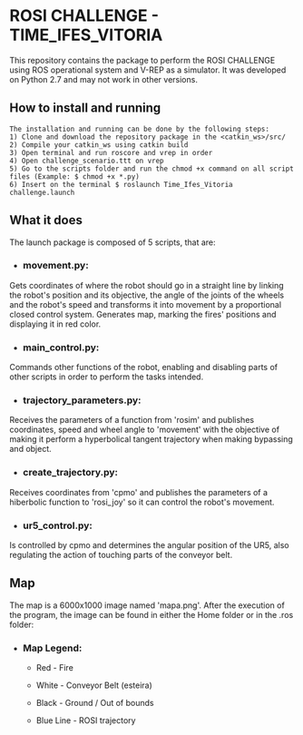 # ROSI CHALLENGE - TIME_IFES_VITORIA
This repository contains the package to perform the ROSI CHALLENGE using ROS operational system and V-REP as a simulator. It was developed on Python 2.7 and may not work in other versions.

## How to install and running
	The installation and running can be done by the following steps:		
	1) Clone and download the repository package in the <catkin_ws>/src/
	2) Compile your catkin_ws using catkin build
	3) Open terminal and run roscore and vrep in order
	4) Open challenge_scenario.ttt on vrep
	5) Go to the scripts folder and run the chmod +x command on all script files (Example: $ chmod +x *.py)
	6) Insert on the terminal $ roslaunch Time_Ifes_Vitoria challenge.launch

## What it does
The launch package is composed of 5 scripts, that are:

- ### movement.py: 

Gets coordinates of where the robot should go in a straight line by linking the robot's position and its objective, the angle of the joints of the wheels and the robot's speed and transforms it into movement by a proportional closed control system. Generates map, marking the fires' positions and displaying it in red color.
		
- ### main_control.py: 

Commands other functions of the robot, enabling and disabling parts of other scripts in order to perform the tasks intended.

- ### trajectory_parameters.py: 

Receives the parameters of a function from 'rosim' and publishes coordinates, speed and wheel angle to 'movement' with the objective of making it perform a hyperbolical tangent trajectory when making bypassing and object.

- ### create_trajectory.py: 

Receives coordinates from 'cpmo' and publishes the parameters of a hiberbolic function to 'rosi_joy' so it can control the robot's movement.

- ### ur5_control.py: 

Is controlled by cpmo and determines the angular position of the UR5, also regulating the action of touching parts of the conveyor belt.
			
## Map
The map is a 6000x1000 image named 'mapa.png'. After the execution of the program, the image can be found in either the Home folder or in the .ros folder:
		
- ### Map Legend:
	
	- Red - Fire 
	
	- White - Conveyor Belt (esteira)
	
	- Black - Ground / Out of bounds
	
	- Blue Line - ROSI trajectory

		
